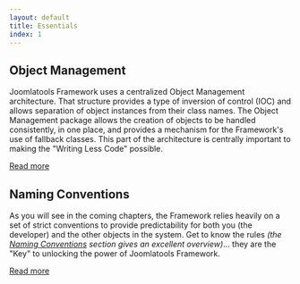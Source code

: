 ```yaml
---
layout: default
title: Essentials
index: 1
---
```


## Object Management

Joomlatools Framework uses a centralized Object Management architecture. That structure provides a type of inversion of control (IOC) and allows separation
of object instances from their class names. The Object Management package allows the creation of objects to be handled consistently,
in one place, and provides a mechanism for the Framework's use of fallback classes. This part of the architecture is centrally important to
making the "Writing Less Code" possible.

[Read more](essentials/object-management.html)

## Naming Conventions

As you will see in the coming chapters, the Framework relies heavily on a set of strict conventions to provide predictability for both you (the developer)
and the other objects in the system. Get to know the rules _(the [Naming Conventions](essentials/naming-conventions.html) section gives an excellent overview)_...
they are the "Key" to unlocking the power of Joomlatools Framework.

[Read more](essentials/naming-conventions.html)